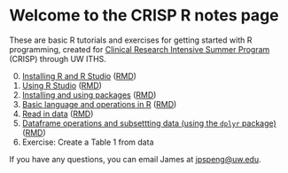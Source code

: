 # Welcome to the CRISP R notes page

These are basic R tutorials and exercises for getting started with R programming, created for [Clinical Research Intensive Summer Program](https://www.iths.org/education/professional-development/crisp/) (CRISP) through UW ITHS.

0. [Installing R and R Studio](https://jpspeng.github.io/crisp_notes/pages/installing_R.html) ([RMD]())
1. [Using R Studio](https://jpspeng.github.io/crisp_notes/pages/r_studio_r_markdown.html) ([RMD]())
2. [Installing and using packages](https://jpspeng.github.io/crisp_notes/pages/installing_packages.html) ([RMD]())
3. [Basic language and operations in R](https://jpspeng.github.io/crisp_notes/pages/some_language.html) ([RMD]())
4. [Read in data](https://jpspeng.github.io/crisp_notes/pages/reading_data.html) ([RMD]())
5. [Dataframe operations and subsettting data (using the `dplyr` package)](https://jpspeng.github.io/crisp_notes/pages/subsetting_data.html) ([RMD]())
7. Exercise: Create a Table 1 from data 

If you have any questions, you can email James at jpspeng@uw.edu. 
